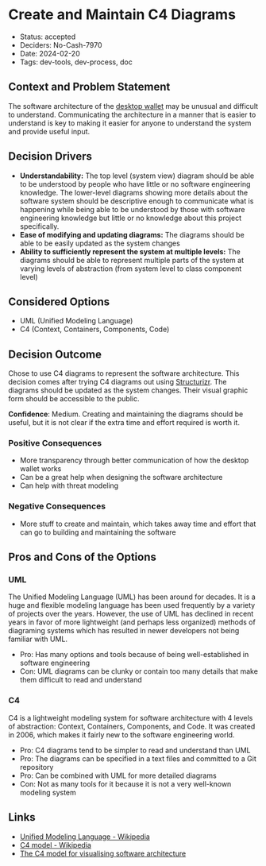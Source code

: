 # Create and Maintain C4 Diagrams

- Status: accepted
- Deciders: No-Cash-7970
- Date: 2024-02-20
- Tags: dev-tools, dev-process, doc

## Context and Problem Statement

The software architecture of the [desktop wallet](20231231-build-algorand-desktop-wallet-from-scratch.md) may be unusual and difficult to understand. Communicating the architecture in a manner that is easier to understand is key to making it easier for anyone to understand the system and provide useful input.

## Decision Drivers

- **Understandability:** The top level (system view) diagram should be able to be understood by people who have little or no software engineering knowledge. The lower-level diagrams showing more details about the software system should be descriptive enough to communicate what is happening while being able to be understood by those with software engineering knowledge but little or no knowledge about this project specifically.
- **Ease of modifying and updating diagrams:** The diagrams should be able to be easily updated as the system changes
- **Ability to sufficiently represent the system at multiple levels:** The diagrams should be able to represent multiple parts of the system at varying levels of abstraction (from system level to class component level)

## Considered Options

- UML (Unified Modeling Language)
- C4 (Context, Containers, Components, Code)

## Decision Outcome

Chose to use C4 diagrams to represent the software architecture. This decision comes after trying C4 diagrams out using [Structurizr](https://structurizr.com/dsl). The diagrams should be updated as the system changes. Their visual graphic form should be accessible to the public.

**Confidence**: Medium. Creating and maintaining the diagrams should be useful, but it is not clear if the extra time and effort required is worth it.

### Positive Consequences

- More transparency through better communication of how the desktop wallet works
- Can be a great help when designing the software architecture
- Can help with threat modeling

### Negative Consequences

- More stuff to create and maintain, which takes away time and effort that can go to building and maintaining the software

## Pros and Cons of the Options

### UML

The Unified Modeling Language (UML) has been around for decades. It is a huge and flexible modeling language has been used frequently by a variety of projects over the years. However, the use of UML has declined in recent years in favor of more lightweight (and perhaps less organized) methods of diagraming systems which has resulted in newer developers not being familiar with UML.

- Pro: Has many options and tools because of being well-established in software engineering
- Con: UML diagrams can be clunky or contain too many details that make them difficult to read and understand

### C4

C4 is a lightweight modeling system for software architecture with 4 levels of abstraction: Context, Containers, Components, and Code. It was created in 2006, which makes it fairly new to the software engineering world.

- Pro: C4 diagrams tend to be simpler to read and understand than UML
- Pro: The diagrams can be specified in a text files and committed to a Git repository
- Pro: Can be combined with UML for more detailed diagrams
- Con: Not as many tools for it because it is not a very well-known modeling system

## Links

- [Unified Modeling Language - Wikipedia](https://en.wikipedia.org/wiki/Unified_Modeling_Language)
- [C4 model - Wikipedia](https://en.wikipedia.org/wiki/C4_model)
- [The C4 model for visualising software architecture](https://c4model.com/)
